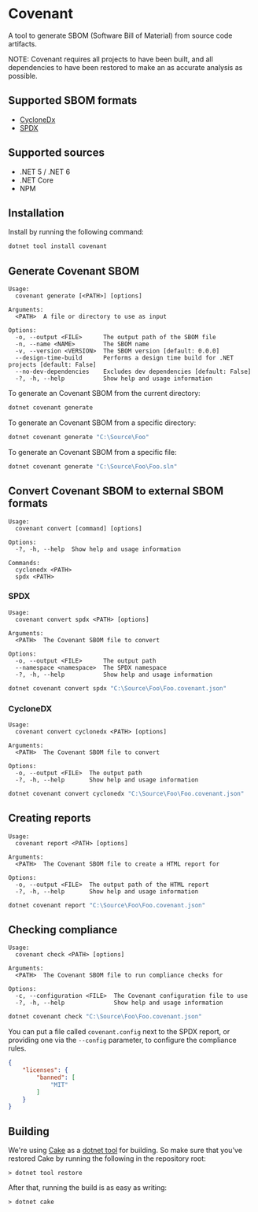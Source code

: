 # Covenant

A tool to generate SBOM (Software Bill of Material) from source code artifacts.

NOTE:
Covenant requires all projects to have been built, and all dependencies to have been restored to make an as accurate analysis as possible.

## Supported SBOM formats

* [CycloneDx](https://cyclonedx.org/)
* [SPDX](https://spdx.dev/)

## Supported sources

* .NET 5 / .NET 6
* .NET Core
* NPM

## Installation

Install by running the following command:

```bash
dotnet tool install covenant
```

## Generate Covenant SBOM

```
Usage:
  covenant generate [<PATH>] [options]

Arguments:
  <PATH>  A file or directory to use as input

Options:
  -o, --output <FILE>      The output path of the SBOM file
  -n, --name <NAME>        The SBOM name
  -v, --version <VERSION>  The SBOM version [default: 0.0.0]
  --design-time-build      Performs a design time build for .NET projects [default: False]
  --no-dev-dependencies    Excludes dev dependencies [default: False]
  -?, -h, --help           Show help and usage information
```

To generate an Covenant SBOM from the current directory:

```bash
dotnet covenant generate 
```

To generate an Covenant SBOM from a specific directory:

```bash
dotnet covenant generate "C:\Source\Foo"
```

To generate an Covenant SBOM from a specific file:

```bash
dotnet covenant generate "C:\Source\Foo\Foo.sln"
```

## Convert Covenant SBOM to external SBOM formats

```
Usage:
  covenant convert [command] [options]

Options:
  -?, -h, --help  Show help and usage information

Commands:
  cyclonedx <PATH>
  spdx <PATH>
```

### SPDX

```
Usage:
  covenant convert spdx <PATH> [options]

Arguments:
  <PATH>  The Covenant SBOM file to convert

Options:
  -o, --output <FILE>      The output path
  --namespace <namespace>  The SPDX namespace
  -?, -h, --help           Show help and usage information
```

```bash
dotnet covenant convert spdx "C:\Source\Foo\Foo.covenant.json"
```

### CycloneDX

```
Usage:
  covenant convert cyclonedx <PATH> [options]

Arguments:
  <PATH>  The Covenant SBOM file to convert

Options:
  -o, --output <FILE>  The output path
  -?, -h, --help       Show help and usage information
```

```bash
dotnet covenant convert cyclonedx "C:\Source\Foo\Foo.covenant.json"
```

## Creating reports

```
Usage:
  covenant report <PATH> [options]

Arguments:
  <PATH>  The Covenant SBOM file to create a HTML report for

Options:
  -o, --output <FILE>  The output path of the HTML report
  -?, -h, --help       Show help and usage information
```

```bash
dotnet covenant report "C:\Source\Foo\Foo.covenant.json"
```

## Checking compliance

```
Usage:
  covenant check <PATH> [options]

Arguments:
  <PATH>  The Covenant SBOM file to run compliance checks for

Options:
  -c, --configuration <FILE>  The Covenant configuration file to use
  -?, -h, --help              Show help and usage information
```

```bash
dotnet covenant check "C:\Source\Foo\Foo.covenant.json"
```

You can put a file called `covenant.config` next to the SPDX report,
or providing one via the `--config` parameter, to configure the 
compliance rules.

```json
{
    "licenses": {
        "banned": [
            "MIT"
        ]
    }
}
```

## Building

We're using [Cake](https://github.com/cake-build/cake) as a 
[dotnet tool](https://docs.microsoft.com/en-us/dotnet/core/tools/global-tools) 
for building. So make sure that you've restored Cake by running 
the following in the repository root:

```
> dotnet tool restore
```

After that, running the build is as easy as writing:

```
> dotnet cake
```